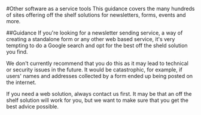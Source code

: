 #Other software as a service tools
This guidance covers the many hundreds of sites offering off the shelf solutions for newsletters, forms, events and more.

##Guidance
If you're looking for a newsletter sending service, a way of creating a standalone form or any other web based service, it's very tempting to do a Google search and opt for the best off the sheld solution you find.

We don't currently recommend that you do this as it may lead to technical or security issues in the future. It would be catastrophic, for example, if users' names and addresses collected by a form ended up being posted on the internet.

If you need a web solution, always contact us first. It may be that an off the shelf solution will work for you, but we want to make sure that you get the best advice possible.

